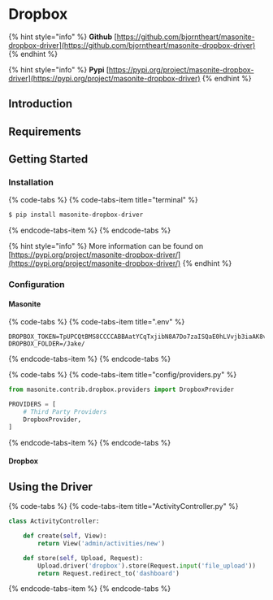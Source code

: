 # Dropbox

{% hint style="info" %}
**Github** [https://github.com/bjorntheart/masonite-dropbox-driver](https://github.com/bjorntheart/masonite-dropbox-driver)
{% endhint %}

{% hint style="info" %}
**Pypi** [https://pypi.org/project/masonite-dropbox-driver](https://pypi.org/project/masonite-dropbox-driver)
{% endhint %}

## Introduction

## Requirements

## Getting Started

### Installation

{% code-tabs %}
{% code-tabs-item title="terminal" %}
```bash
$ pip install masonite-dropbox-driver
```
{% endcode-tabs-item %}
{% endcode-tabs %}

{% hint style="info" %}
More information can be found on [https://pypi.org/project/masonite-dropbox-driver/](https://pypi.org/project/masonite-dropbox-driver/)
{% endhint %}

### Configuration

#### Masonite

{% code-tabs %}
{% code-tabs-item title=".env" %}
```text
DROPBOX_TOKEN=TpUPCQtBMS8CCCCABBAatYCqTxjibN8A7Do7zaISQaE0hLVvjb3iaAK8vKqEHuMW
DROPBOX_FOLDER=/Jake/
```
{% endcode-tabs-item %}
{% endcode-tabs %}

{% code-tabs %}
{% code-tabs-item title="config/providers.py" %}
```python
from masonite.contrib.dropbox.providers import DropboxProvider

PROVIDERS = [
    # Third Party Providers
    DropboxProvider,
]
```
{% endcode-tabs-item %}
{% endcode-tabs %}

#### Dropbox

## Using the Driver

{% code-tabs %}
{% code-tabs-item title="ActivityController.py" %}
```python
class ActivityController:

    def create(self, View):
        return View('admin/activities/new')

    def store(self, Upload, Request):
        Upload.driver('dropbox').store(Request.input('file_upload'))
        return Request.redirect_to('dashboard')
```
{% endcode-tabs-item %}
{% endcode-tabs %}

